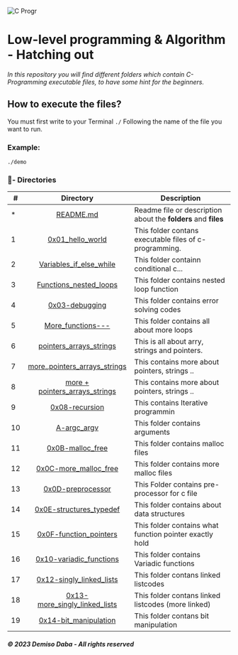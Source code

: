 ![C Progr](https://user-images.githubusercontent.com/125874545/226924053-bd9423a6-6b45-455a-b379-3dc084da0fd2.png)

# Low-level programming & Algorithm - Hatching out

_In this repository you will find different folders which contain C-Programming executable files, to have some hint for the beginners._

## How to execute the files?

You must first write to your Terminal `./` Following the name of the file you want to run.

### Example:
```
./demo
```

### :file_folder:- Directories

#|Directory|Description
---|:---:|---
*|[README.md](./README.md)| Readme file or description about the **folders** and __files__
1|[0x01_hello_world](./0x00-hello_world)|This folder contans executable files of c-programming.
2|[Variables_if_else_while](./0x01-variables_if_else_while)|This folder containn conditional c...
3|[Functions_nested_loops](./0x02-functions_nested_loops)|This folder contains nested loop function
4|[0x03-debugging](./0x03-debugging)|This folder contains error solving codes
5|[More_functions---](./0x04-more_functions_nested_loops)|This folder contains all about more loops
6|[pointers_arrays_strings](./0x05-pointers_arrays_strings)| This is all about arry, strings and pointers.
7|[more..pointers_arrays_strings](./0x06-pointers_arrays_strings)| This contains more about pointers, strings ..
8|[more + pointers_arrays_strings](./0x07-pointers_arrays_strings)|This contains more about pointers, strings ..
9|[0x08-recursion](./0x08-recursion)|This contains Iterative programmin
10|[A-argc_argv](./0x0A-argc_argv)| This folder contains arguments
11|[0x0B-malloc_free](./0x0B-malloc_free)| This folder contains malloc files
12|[0x0C-more_malloc_free](./0x0C-more_malloc_free)|This folder contains more malloc files
13|[0x0D-preprocessor](./0x0D-preprocessor)|This Folder contains pre-processor for c file
14|[0x0E-structures_typedef](./0x0E-structures_typedef)|This folder contains about data structures
15|[0x0F-function_pointers](./0x0F-function_pointers)| This folder contains what function pointer exactly hold
16|[0x10-variadic_functions](./0x10-variadic_functions)|This folder contains Variadic functions 
17|[0x12-singly_linked_lists](./0x12-singly_linked_lists)|This folder contans linked listcodes
18|[0x13-more_singly_linked_lists](./0x13-more_singly_linked_lists)|This folder contans linked listcodes (more linked)
19|[0x14-bit_manipulation](./0x14-bit_manipulation)|This folder contans bit manipulation


##### © 2023 **Demiso Daba - All rights reserved**
